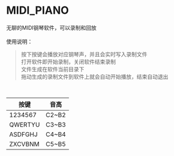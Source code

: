 # MIDI_PIANO
无聊的MIDI钢琴软件，可以录制和回放</br>
</br>
使用说明：</br>
>按下按键会播放对应钢琴声，并且会实时写入录制文件</br>
>打开软件即开始录制，关闭软件结束录制</br>
>文件生成在软件当前目录下</br>
>拖动生成的录制文件到软件上就会自动开始播放，结束自动退出</br>
</br>

| 按键 | 音高 |
|------|------|
|1234567|C2\~B2|
|QWERTYU|C3\~B3|
|ASDFGHJ|C4\~B4|
|ZXCVBNM|C5\~B5|

